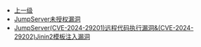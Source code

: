 * [上一级](docs/wy876_poc/)
* [JumpServer未授权漏洞](docs/wy876_poc/JumpServer/JumpServer%E6%9C%AA%E6%8E%88%E6%9D%83%E6%BC%8F%E6%B4%9E.md)
* [JumpServer(CVE-2024-29201)远程代码执行漏洞&(CVE-2024-29202)Jinin2模板注入漏洞](docs/wy876_poc/JumpServer/JumpServer%28CVE-2024-29201%29%E8%BF%9C%E7%A8%8B%E4%BB%A3%E7%A0%81%E6%89%A7%E8%A1%8C%E6%BC%8F%E6%B4%9E%26%28CVE-2024-29202%29Jinin2%E6%A8%A1%E6%9D%BF%E6%B3%A8%E5%85%A5%E6%BC%8F%E6%B4%9E.md)
